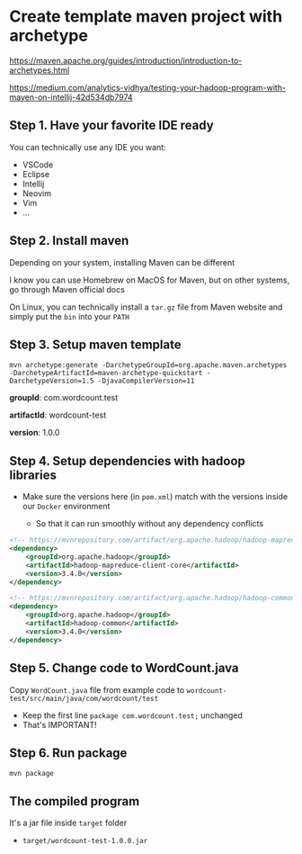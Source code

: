 # Create template maven project with archetype

https://maven.apache.org/guides/introduction/introduction-to-archetypes.html

https://medium.com/analytics-vidhya/testing-your-hadoop-program-with-maven-on-intellij-42d534db7974

## Step 1. Have your favorite IDE ready

You can technically use any IDE you want:

- VSCode
- Eclipse
- Intellij
- Neovim
- Vim
- ...

## Step 2. Install maven

Depending on your system, installing Maven can be different

I know you can use Homebrew on MacOS for Maven, but on other systems, go through Maven official docs

On Linux, you can technically install a `tar.gz` file from Maven website and simply put the `bin` into your `PATH`

## Step 3. Setup maven template

```
mvn archetype:generate -DarchetypeGroupId=org.apache.maven.archetypes -DarchetypeArtifactId=maven-archetype-quickstart -DarchetypeVersion=1.5 -DjavaCompilerVersion=11
```

**groupId**: com.wordcount.test

**artifactId**: wordcount-test

**version**: 1.0.0

## Step 4. Setup dependencies with hadoop libraries

- Make sure the versions here (in `pom.xml`) match with the versions inside our `Docker` environment

  - So that it can run smoothly without any dependency conflicts

```xml
<!-- https://mvnrepository.com/artifact/org.apache.hadoop/hadoop-mapreduce-client-core -->
<dependency>
    <groupId>org.apache.hadoop</groupId>
    <artifactId>hadoop-mapreduce-client-core</artifactId>
    <version>3.4.0</version>
</dependency>

<!-- https://mvnrepository.com/artifact/org.apache.hadoop/hadoop-common -->
<dependency>
    <groupId>org.apache.hadoop</groupId>
    <artifactId>hadoop-common</artifactId>
    <version>3.4.0</version>
</dependency>
```

## Step 5. Change code to WordCount.java

Copy `WordCount.java` file from example code to `wordcount-test/src/main/java/com/wordcount/test`

- Keep the first line `package com.wordcount.test;` unchanged
- That's IMPORTANT!

## Step 6. Run package

```
mvn package
```

## The compiled program

It's a jar file inside `target` folder

- `target/wordcount-test-1.0.0.jar`
